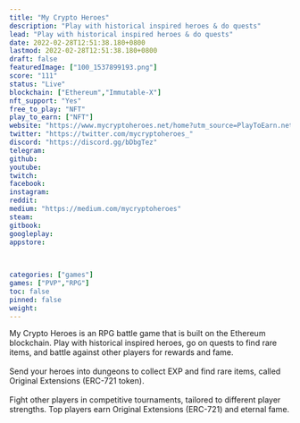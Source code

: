 ```yaml
---
title: "My Crypto Heroes"
description: "Play with historical inspired heroes & do quests"
lead: "Play with historical inspired heroes & do quests"
date: 2022-02-28T12:51:38.180+0800
lastmod: 2022-02-28T12:51:38.180+0800
draft: false
featuredImage: ["100_1537899193.png"]
score: "111"
status: "Live"
blockchain: ["Ethereum","Immutable-X"]
nft_support: "Yes"
free_to_play: "NFT"
play_to_earn: ["NFT"]
website: "https://www.mycryptoheroes.net/home?utm_source=PlayToEarn.net&utm_medium=organic&utm_campaign=gamepage"
twitter: "https://twitter.com/mycryptoheroes_"
discord: "https://discord.gg/bDbgTez"
telegram: 
github: 
youtube: 
twitch: 
facebook: 
instagram: 
reddit: 
medium: "https://medium.com/mycryptoheroes"
steam: 
gitbook: 
googleplay: 
appstore: 

  
    
categories: ["games"]
games: ["PVP","RPG"]
toc: false
pinned: false
weight: 
---
```

My Crypto Heroes is an RPG battle game that is built on the Ethereum blockchain. Play with historical inspired heroes, go on quests to find rare items, and battle against other players for rewards and fame.<br> <br> Send your heroes into dungeons to collect EXP and find rare items, called Original Extensions (ERC-721 token).<br> <br> Fight other players in competitive tournaments, tailored to different player strengths. Top players earn Original Extensions (ERC-721) and eternal fame.